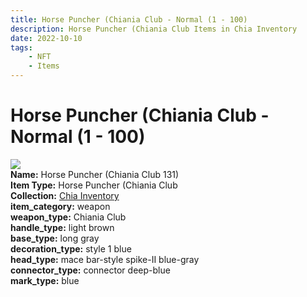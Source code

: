 ```yaml
---
title: Horse Puncher (Chiania Club - Normal (1 - 100)
description: Horse Puncher (Chiania Club Items in Chia Inventory
date: 2022-10-10
tags:
    - NFT
    - Items
---
```


# Horse Puncher (Chiania Club - Normal (1 - 100)
<div class="item_thumbnail">
<img loading="lazy" src="https://bafybeigp6t3mrhxbxi4djgdyhgckepflzi7czkcxkro3b6kpxnsgihnm5m.ipfs.nftstorage.link/131.gif"><br/>
<div><strong>Name:</strong> Horse Puncher (Chiania Club 131)</div>
<div><strong>Item Type:</strong> Horse Puncher (Chiania Club</div>
<div><strong>Collection:</strong> <a href="https://www.spacescan.io/xch/nft/collection/col1ucr852c8uzgemuashmz65kmnt2nn4wuhecevrwhtkk72ukfc5c7s6wn3sj">Chia Inventory</a></div>
<div><strong>item_category:</strong> weapon</div>
<div><strong>weapon_type:</strong> Chiania Club</div>
<div><strong>handle_type:</strong> light brown</div>
<div><strong>base_type:</strong> long gray</div>
<div><strong>decoration_type:</strong> style 1 blue</div>
<div><strong>head_type:</strong> mace bar-style spike-II blue-gray</div>
<div><strong>connector_type:</strong> connector deep-blue</div>
<div><strong>mark_type:</strong> blue</div>
</div>

